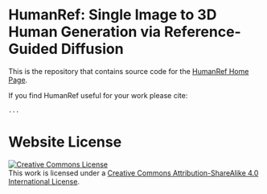 # HumanRef: Single Image to 3D Human Generation via Reference-Guided Diffusion

This is the repository that contains source code for the [HumanRef Home Page](https://eckertzhang.github.io/HumanRef.github.io/).

If you find HumanRef useful for your work please cite:
```
...
```

# Website License
<a rel="license" href="http://creativecommons.org/licenses/by-sa/4.0/"><img alt="Creative Commons License" style="border-width:0" src="https://i.creativecommons.org/l/by-sa/4.0/88x31.png" /></a><br />This work is licensed under a <a rel="license" href="http://creativecommons.org/licenses/by-sa/4.0/">Creative Commons Attribution-ShareAlike 4.0 International License</a>.
